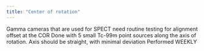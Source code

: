 ```yaml
---
title: "Center of rotation"
---
```

Gamma cameras that are used for SPECT need routine testing for alignment offset at the COR
Done with 5 small Tc-99m point sources along the axis of rotation.
Axis should be straight, with minimal deviation
Performed WEEKLY

